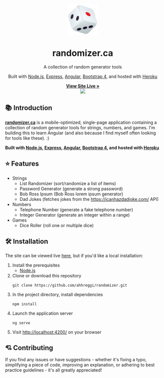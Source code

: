 <!-- LOGO -->
<div align="center">
  <a href="http://randomizer.ca"><img src="https://raw.githubusercontent.com/ahhreggi/randomizer/main/src/favicon.png" width="100"></a>
</div>

<!-- TITLE -->
<h1 align="center">
  randomizer.ca
</h1>

<!-- DESCRIPTION -->
<p align="center">
  A collection of random generator tools
</p>

<!-- TECH USAGES -->
<p align="center">
  Built with <a href="https://nodejs.org/en/">Node.js</a>,
  <a href="https://expressjs.com/">Express</a>,
  <a href="https://angular.io/">Angular</a>,
  <a href="https://getbootstrap.com/">Bootstrap 4</a>, and hosted with
  <a href="https://www.heroku.com/">Heroku</a>
</p>

<!-- DEMO LINK -->
<div align="center">
  <b><a href="http://randomizer.ca">
    View Site Live »
  </a></b>
</div>

<!-- SCREENSHOT -->
<div align="center">
  <img src="https://i.imgur.com/qMPNWMT.gif">
</div>

<!-- INTRODUCTION -->
## 📚 Introduction
<a href="http://randomizer.ca"><b>randomizer.ca</b></a> is a mobile-optimized, single-page application containing a collection of random generator tools for strings, numbers, and games. I'm building this to learn Angular (and also because I find myself often looking for tools like these). :)

<b>
Built with <a href="https://nodejs.org/en/">Node.js</a>,
<a href="https://expressjs.com/">Express</a>,
<a href="https://angular.io/">Angular</a>,
<a href="https://getbootstrap.com/">Bootstrap 4</a>, and hosted with
<a href="https://www.heroku.com/">Heroku</a>
</b>

<!-- FEATURES -->
## ⭐ Features
* Strings
  * List Randomizer (sort/randomize a list of items)
  * Password Generator (generate a strong password)
  * Bob Ross Ipsum (Bob Ross lorem ipsum generator)
  * Dad Jokes (fetches jokes from the <a href="https://icanhazdadjoke.com/">https://icanhazdadjoke.com/</a> API)
* Numbers
  * Telephone Number (generate a fake telephone number)
  * Integer Generator (generate an integer within a range)
* Games
  * Dice Roller (roll one or multiple dice)

<!-- INSTALLATION -->
## 🛠 Installation
The site can be viewed live <a href="http://randomizer.ca">here</a>, but if you'd like a local installation:
1. Install the prerequisites
    * <a href="https://nodejs.org/en/">Node.js</a>
2. Clone or download this repository
   ```
   git clone https://github.com/ahhreggi/randomizer.git
   ```
2. In the project directory, install dependencies
   ```
   npm install
   ```
3. Launch the application server
   ```
   ng serve
   ```
4. Visit <a href="http://localhost:4200/">http://localhost:4200/</a> on your browser

<!-- CONTRIBUTING -->
## 💘 Contributing
If you find any issues or have suggestions - whether it's fixing a typo, simplifying a piece of code, improving an explanation, or adhering to best practice guidelines - it's all greatly appreciated!
